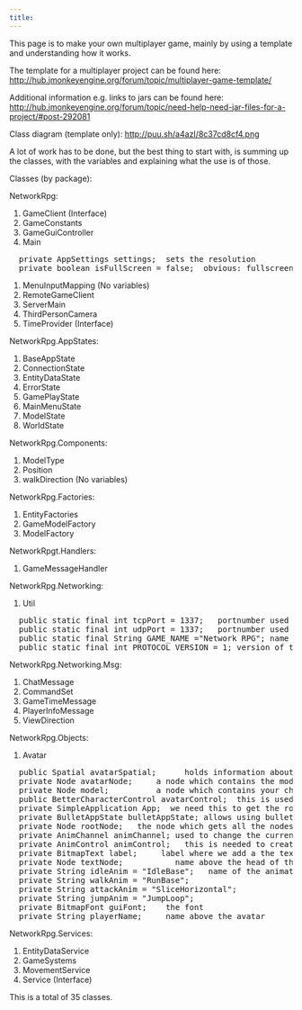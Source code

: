 ```yaml
---
title: 
---
```

<p>
This page is to make your own multiplayer game, mainly by using a template and understanding how it works.
</p>

<p>
The template for a multiplayer project can be found here:
<a href="http://hub.jmonkeyengine.org/forum/topic/multiplayer-game-template/" class="urlextern" title="http://hub.jmonkeyengine.org/forum/topic/multiplayer-game-template/" rel="nofollow">http://hub.jmonkeyengine.org/forum/topic/multiplayer-game-template/</a>
</p>

<p>
Additional information e.g. links to jars can be found here:
<a href="http://hub.jmonkeyengine.org/forum/topic/need-help-need-jar-files-for-a-project/#post-292081" class="urlextern" title="http://hub.jmonkeyengine.org/forum/topic/need-help-need-jar-files-for-a-project/#post-292081" rel="nofollow">http://hub.jmonkeyengine.org/forum/topic/need-help-need-jar-files-for-a-project/#post-292081</a>
</p>

<p>
Class diagram (template only):
<a href="http://puu.sh/a4azI/8c37cd8cf4.png" class="urlextern" title="http://puu.sh/a4azI/8c37cd8cf4.png" rel="nofollow">http://puu.sh/a4azI/8c37cd8cf4.png</a>
</p>

<p>
A lot of work has to be done, but the best thing to start with, is summing up the classes, with  the variables and explaining what the use is of those.
</p>

<p>
Classes (by package):
</p>

<p>
NetworkRpg:
</p>
<ol>
<li class="level1"><div class="li"> GameClient (Interface)</div>
</li>
<li class="level1"><div class="li"> GameConstants</div>
</li>
<li class="level1"><div class="li"> GameGuiController</div>
</li>
<li class="level1"><div class="li"> Main</div>
</li>
</ol>
<pre class="code">  private AppSettings settings;  sets the resolution
  private boolean isFullScreen = false;  obvious: fullscreen</pre>
<ol>
<li class="level1"><div class="li"> MenuInputMapping (No variables)</div>
</li>
<li class="level1"><div class="li"> RemoteGameClient</div>
</li>
<li class="level1"><div class="li"> ServerMain</div>
</li>
<li class="level1"><div class="li"> ThirdPersonCamera</div>
</li>
<li class="level1"><div class="li"> TimeProvider (Interface)</div>
</li>
</ol>

<p>
NetworkRpg.AppStates:
</p>
<ol>
<li class="level1"><div class="li"> BaseAppState</div>
</li>
<li class="level1"><div class="li"> ConnectionState</div>
</li>
<li class="level1"><div class="li"> EntityDataState</div>
</li>
<li class="level1"><div class="li"> ErrorState</div>
</li>
<li class="level1"><div class="li"> GamePlayState</div>
</li>
<li class="level1"><div class="li"> MainMenuState</div>
</li>
<li class="level1"><div class="li"> ModelState</div>
</li>
<li class="level1"><div class="li"> WorldState</div>
</li>
</ol>

<p>
NetworkRpg.Components:
</p>
<ol>
<li class="level1"><div class="li"> ModelType</div>
</li>
<li class="level1"><div class="li"> Position</div>
</li>
<li class="level1"><div class="li"> walkDirection (No variables)</div>
</li>
</ol>

<p>
NetworkRpg.Factories:
</p>
<ol>
<li class="level1"><div class="li"> EntityFactories</div>
</li>
<li class="level1"><div class="li"> GameModelFactory</div>
</li>
<li class="level1"><div class="li"> ModelFactory</div>
</li>
</ol>

<p>
NetworkRpgt.Handlers:
</p>
<ol>
<li class="level1"><div class="li"> GameMessageHandler</div>
</li>
</ol>

<p>
NetworkRpg.Networking:
</p>
<ol>
<li class="level1"><div class="li"> Util</div>
</li>
</ol>
<pre class="code">  public static final int tcpPort = 1337;   portnumber used for tcp connections
  public static final int udpPort = 1337;   portnumber used for udp connections (http://www.diffen.com/difference/TCP_vs_UDP)
  public static final String GAME_NAME ="Network RPG"; name of the game
  public static final int PROTOCOL_VERSION = 1; version of the udp/tcp protocol being used</pre>

<p>
NetworkRpg.Networking.Msg:
</p>
<ol>
<li class="level1"><div class="li"> ChatMessage</div>
</li>
<li class="level1"><div class="li"> CommandSet</div>
</li>
<li class="level1"><div class="li"> GameTimeMessage</div>
</li>
<li class="level1"><div class="li"> PlayerInfoMessage</div>
</li>
<li class="level1"><div class="li"> ViewDirection</div>
</li>
</ol>

<p>
NetworkRpg.Objects:
</p>
<ol>
<li class="level1"><div class="li"> Avatar</div>
</li>
</ol>
<pre class="code">  public Spatial avatarSpatial;      holds information about the character
  private Node avatarNode;     a node which contains the modelnode  
  private Node model;          a node which contains your character (the green thing on the map)    
  public BetterCharacterControl avatarControl;  this is used to set the gravity
  private SimpleApplication App;  we need this to get the rootnode
  private BulletAppState bulletAppState; allows using bullet physics in an Application. 
  private Node rootNode;   the node which gets all the nodes (add to this one, and it'll be visible)
  private AnimChannel animChannel; used to change the current anitmation
  private AnimControl animControl;   this is needed to create an animchannel
  private BitmapText label;     label where we add a the textnode to
  private Node textNode;           name above the head of the player
  private String idleAnim = "IdleBase";   name of the animation (not 100% sure)
  private String walkAnim = "RunBase";
  private String attackAnim = "SliceHorizontal";
  private String jumpAnim = "JumpLoop"; 
  private BitmapFont guiFont;    the font
  private String playerName;     name above the avatar</pre>

<p>
NetworkRpg.Services:
</p>
<ol>
<li class="level1"><div class="li"> EntityDataService</div>
</li>
<li class="level1"><div class="li"> GameSystems</div>
</li>
<li class="level1"><div class="li"> MovementService</div>
</li>
<li class="level1"><div class="li"> Service (Interface)</div>
</li>
</ol>

<p>
This is a total of 35 classes.
</p>
